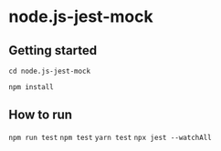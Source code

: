 # node.js-jest-mock

## Getting started

`cd node.js-jest-mock`

`npm install`

## How to run

`npm run test` `npm test` `yarn test` `npx jest --watchAll`
